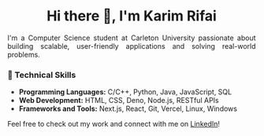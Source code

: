 <h1 align="center"> Hi there 👋, I'm Karim Rifai </h1>



<div align="justify">
I'm a Computer Science student at Carleton University passionate about building scalable, user-friendly applications and solving real-world problems. 
</div>

### 🔧 Technical Skills
- **Programming Languages:** C/C++, Python, Java, JavaScript, SQL  
- **Web Development:** HTML, CSS, Deno, Node.js, RESTful APIs  
- **Frameworks and Tools:** Next.js, React, Git, Vercel, Linux, Windows  

Feel free to check out my work and connect with me on [LinkedIn](https://www.linkedin.com/in/karim-rifai-411389279/)!


<!--
**Karim2111/Karim2111** is a ✨ _special_ ✨ repository because its `README.md` (this file) appears on your GitHub profile.

Here are some ideas to get you started:

- 🔭 I’m currently working on ...
- 🌱 I’m currently learning ...
- 👯 I’m looking to collaborate on ...
- 🤔 I’m looking for help with ...
- 💬 Ask me about ...
- 📫 How to reach me: ...
- 😄 Pronouns: ...
- ⚡ Fun fact: ...
-->
